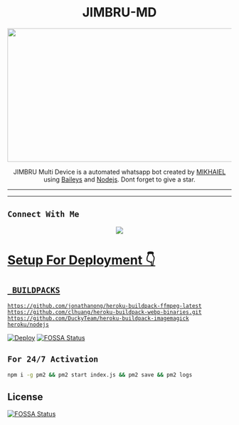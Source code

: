 <h1 align="center">JIMBRU-MD <br></h1>
<p align="center">
  <img src="https://telegra.ph/file/ddaca390b13a4246bf1ef.jpg" width="540" height="300" />
</p>

<p align="center">
JIMBRU Multi Device is a automated whatsapp bot created by <a href="https://github.com/Mikhaiel" target="_blank">MIKHAIEL</a> using <a href="https://github.com/adiwajshing/Baileys" target="_blank">Baileys</a> and <a href="https://github.com/nodejs" target="_blank">Nodejs</a>. Dont forget to give a star.
</p>

------

-------

## ```Connect With Me```
<p align="center">
<a href="https://wa.me/919544846609"><img src="https://img.shields.io/badge/Contact Mikhaiel-25D366?style=for-the-badge&logo=whatsapp&logoColor=white" />
</p>

# Setup For Deployment 👇


## ` BUILDPACKS`

```
https://github.com/jonathanong/heroku-buildpack-ffmpeg-latest
https://github.com/clhuang/heroku-buildpack-webp-binaries.git
https://github.com/DuckyTeam/heroku-buildpack-imagemagick
heroku/nodejs
```

[![Deploy](https://www.herokucdn.com/deploy/button.svg)](https://heroku.com/deploy?template=https://github.com/mikhaiel0/JIMBRU-v4.1/)
[![FOSSA Status](https://app.fossa.com/api/projects/git%2Bgithub.com%2Fmikhaiel0%2FJIMBRU-v4.1.svg?type=shield)](https://app.fossa.com/projects/git%2Bgithub.com%2Fmikhaiel0%2FJIMBRU-v4.1?ref=badge_shield)


## `For 24/7 Activation`
```bash
npm i -g pm2 && pm2 start index.js && pm2 save && pm2 logs
```


## License
[![FOSSA Status](https://app.fossa.com/api/projects/git%2Bgithub.com%2Fmikhaiel0%2FJIMBRU-v4.1.svg?type=large)](https://app.fossa.com/projects/git%2Bgithub.com%2Fmikhaiel0%2FJIMBRU-v4.1?ref=badge_large)